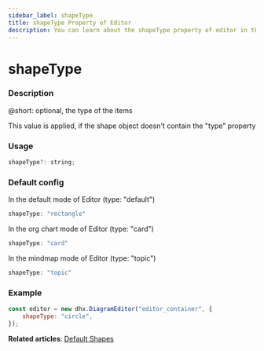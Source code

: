 ```yaml
---
sidebar_label: shapeType
title: shapeType Property of Editor
description: You can learn about the shapeType property of editor in the documentation of the DHTMLX JavaScript Diagram library. Browse developer guides and API reference, try out code examples and live demos, and download a free 30-day evaluation version of DHTMLX Diagram.
---
```


# shapeType

### Description

@short: optional, the type of the items

This value is applied, if the shape object doesn't contain the "type" property

### Usage

~~~js
shapeType?: string;
~~~

### Default config

In the default mode of Editor (type: "default")

~~~js
shapeType: "rectangle"
~~~

In the org chart mode of Editor (type: "card")

~~~js
shapeType: "card"
~~~

In the mindmap mode of Editor (type: "topic")

~~~js
shapeType: "topic"
~~~

### Example

~~~js
const editor = new dhx.DiagramEditor("editor_container", {
    shapeType: "circle",
});
~~~

**Related articles**:  [Default Shapes](../../../shapes/default_shapes/)
